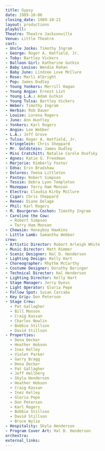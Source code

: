 ```yaml
---
title: Gypsy
date: 1989-10-06
closing_date: 1989-10-21
layout: productions
playbill:
Theatre: Theatre Jacksonville
Venue: Little Theatre
cast:
- Uncle Jocko: Timothy Ingram
- George: Roger A. Hatfield, Jr.
- Toby: Bartley Vickers
- Balloon Girl: Katherine Gutkin
- Baby Louise: Wendie Rohan
- Baby June: Lindzee Love McClure
- Rose: Marli Albright
- Pop: James Dudley
- Young Yonkers: Merrill Hagan
- Young Angie: Ernest List
- Young L.A.: Adam Gutkin
- Young Tulsa: Bartley Vickers
- Weber: Timothy Ingram
- Herbie: Rob Dauer
- Louise: Lorena Rogers
- June: Ann Huntley
- Yonkers: Karl Rogers
- Angie: Lee Webber
- L.A.: Jeff Grove
- Tulsa: Roger A. Hatfield, Jr.
- Kringelein: Chris Sheppard
- Mr. Goldstein: James Dudley
- Miss Cratchitt: Natalie Carole Osofsky
- Agnes: Katie G. Freedman
- Marjorie: Kimberly Foster
- Edna: Erin Bradshaw
- Dolores: Teena Littleton
- Pastey: Robert Simpson
- Tessie: Debra Lynn Templeton
- Mazeppa: Terry Ham Monson
- Electra: Claudia Kirby McClure
- Cigar: Chris Sheppard
- Renee: Diane Delage
- Phil: Karl Rogers
- M. Bourgeron-Cochon: Timothy Ingram
- Caroline the Cow:
  - Robert Simpson
  - Terry Ham Monson
- Chowsie: Honeyboy Hawkins
- Little Lamb: Samantha Webber
crew:
- Artistic Director: Robert Arleigh White
- Music Director: Matt Rimmer
- Scenic Designer: Hal D. Henderson
- Lighting Design: Kelly Hart
- Choreographer: Rhythm McCarthy
- Costume Designer: Dorothy Beringer
- Technical Director: Hal Henderson
- Lighting Director: Kelly Hart
- Stage Manager: Jerry Dyess
- Light Operator: Gloria Pepe
- Follow Spot: Susan Carcaba
- Key Grip: Don Peterson
- Stage Crew:
  - Pat Gallagher
  - Bill Monson
  - Craig Kassan
  - Charles Nowlin
  - Bobbie Stillson
  - David Stillson
- Properties:
  - Dena Decker
  - Heather Hobson
  - Inez Kelley
  - Violet Parker
  - Garry Bragg
  - Dena Decker
  - Pat Gallagher
  - Jeff Hallberg
  - Shyla Henderson
  - Heather Hobson
  - Craig Kassan
  - Inez Kelley
  - Gloria Pepe
  - Don Peterson
  - Karl Rogers
  - Bobbie Stillson
  - David Stillson
  - Bruce Wylie
- Hospitality: Shyla Henderson
- Program Cover Art: Hal D. Henderson
orchestra:
external_links:
---
```

